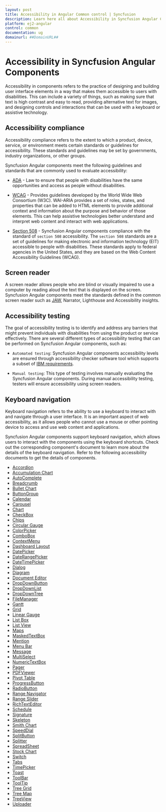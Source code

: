 ```yaml
---
layout: post
title: Accessibility in Angular Common control | Syncfusion
description: Learn here all about Accessibility in Syncfusion Angular Common control of Syncfusion Essential JS 2 and more.
platform: ej2-angular
control: common
documentation: ug
domainurl: ##DomainURL##
---
```


# Accessibility in Syncfusion Angular Components

Accessibility in components refers to the practice of designing and building user interface elements in a way that makes them accessible to users with disabilities. This can include a variety of things, such as making sure that text is high contrast and easy to read, providing alternative text for images, and designing controls and interactions that can be used with a keyboard or assistive technology.

## Accessibility compliance

Accessibility compliance refers to the extent to which a product, device, service, or environment meets certain standards or guidelines for accessibility. These standards and guidelines may be set by governments, industry organizations, or other groups.

Syncfusion Angular components meet the following guidelines and standards that are commonly used to evaluate accessibility:
* [ADA](https://www.ada.gov/) - Law to ensure that people with disabilities have the same opportunities and access as people without disabilities.

* [WCAG](https://www.w3.org/WAI/standards-guidelines/wcag/) - Provides guidelines developed by the World Wide Web Consortium (W3C). WAI-ARIA provides a set of roles, states, and properties that can be added to HTML elements to provide additional context and information about the purpose and behavior of those elements. This can help assistive technologies better understand and interpret web content and interact with web applications.

* [Section 508](https://www.section508.gov/) - Syncfusion Angular components compliance with the standard of `section 508` accessibility. The `section 508` standards are a set of guidelines for making electronic and information technology (EIT) accessible to people with disabilities. These standards apply to federal agencies in the United States, and they are based on the Web Content Accessibility Guidelines (WCAG).

## Screen reader

A screen reader allows people who are blind or visually impaired to use a computer by reading aloud the text that is displayed on the screen. Syncfusion Angular components meet the standards defined in the common screen reader such as [JAW](https://www.freedomscientific.com/Downloads/JAWS), Narrator, Lighthouse and Accessibility insights.

## Accessibility testing

The goal of accessibility testing is to identify and address any barriers that might prevent individuals with disabilities from using the product or service effectively. There are several different types of accessibility testing that can be performed on Syncfusion Angular components, such as:

* `Automated testing`: Syncfusion Angular components accessibility levels are ensured through accessibility checker software tool which supports a subset of [IBM requirements](https://www.ibm.com/able/requirements/requirements/).

* `Manual testing`: This type of testing involves manually evaluating the Syncfusion Angular components. During manual accessibility testing, testers will ensure accessibility using screen readers.

## Keyboard navigation

Keyboard navigation refers to the ability to use a keyboard to interact with and navigate through a user interface. It is an important aspect of web accessibility, as it allows people who cannot use a mouse or other pointing device to access and use web content and applications.

Syncfusion Angular components support keyboard navigation, which allows users to interact with the components using the keyboard shortcuts. Check out the corresponding component's document to learn more about the details of the keyboard navigation. Refer to the following accessibility documents to get the details of components.

* [Accordion](../accordion/accessibility)
* [Accumulation Chart](../accumulation-chart/accessibility/)
* [AutoComplete](../auto-complete/accessibility)
* [Breadcrumb](../breadcrumb/accessibility/)
* [Bullet Chart](../bullet-chart/accessibility/)
* [ButtonGroup](../button-group/accessibility)
* [Calendar](../calendar/accessibility/)
* [Carousel](../carousel/accessibility/)
* [Chart](../chart/accessibility)
* [CheckBox](../check-box/accessibility)
* [Chips](../chips/accessibility)
* [Circular Gauge](../circular-gauge/accessibility/)
* [ColorPicker](../color-picker/accessibility)
* [ComboBox](../combo-box/accessibility)
* [ContextMenu](../context-menu/accessibility)
* [Dashboard Layout](../dashboard-layout/accessibility/)
* [DatePicker](../datepicker/accessibility)
* [DateRangePicker](../daterangepicker/accessibility/)
* [DateTimePicker](./datetimepicker/accessibility/)
* [Dialog](../dialog/accessibility)
* [Diagram](../diagram/accessibility/)
* [Document Editor](../document-editor/keyboard-shortcut/)
* [DropDownButton](../drop-down-button/accessibility/)
* [DropDownList](../drop-down-list/accessibility)
* [DropDownTree](.../drop-down-tree/accessibility)
* [FileManager](../file-manager/accessibility)
* [Gantt](../gantt/accessibility)
* [Grid](../grid/accessibility)
* [Linear Gauge](../linear-gauge/accessibility/)
* [List Box](../list-box/accessibility)
* [List View](../listview/accessibility/)
* [Maps](../maps/accessibility)
* [MaskedTextBox](../maskedtextbox/accessibility/)
* [Mention ](../mention/accessibility/)
* [Menu Bar](../menu/accessibility)
* [Message](../message/accessibility/)
* [MultiSelect](../multi-select/accessibility)
* [NumericTextBox](../numerictextbox/accessibility)
* [Pager](../pager/accessibility/)
* [PDFViewer](../pdfviewer/keyboard-accessibility/)
* [Pivot Table](../pivotview/accessibility/)
* [ProgressButton](../progress-button/accessibility)
* [RadioButton](../radio-button/accessibility/)
* [Range Navigator ](../range-navigator/accessibility/)
* [Range Slider](../range-slider/accessibility)
* [RichTextEditor](../rich-text-editor/accessibility/)
* [Schedule](../schedule/accessibility)
* [Signature](../signature/accessibility/)
* [Skeleton](../skeleton/accessibility/)
* [Smith Chart](../smithchart/accessibility/)
* [SpeedDial](../speed-dial/accessibility/)
* [SplitButton](../split-button/accessibility)
* [Splitter](../splitter/accessibility)
* [SpreadSheet](../spreadsheet/accessibility)
* [Stock Chart](../stock-chart/accessibility/)
* [Switch](../switch/accessibility)
* [Tabs](../tab/accessibility)
* [TimePicker](../timepicker/accessibility)
* [Toast](../toast/accessibility/)
* [ToolBar](../toolbar/accessibility)
* [ToolTip](../tooltip/accessibility)
* [Tree Grid](../treegrid/accessibility/)
* [Tree Map](../treemap/accessibility/)
* [TreeView](../treeview/accessibility)
* [Uploader](../uploader/wai-aria-accessibility/)

